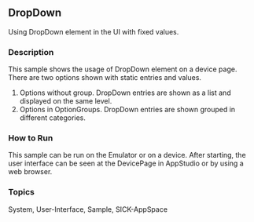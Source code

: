 ## DropDown
Using DropDown element in the UI with fixed values.
### Description
This sample shows the usage of DropDown element on a device page. There are two options shown with static entries and values.
1. Options without group. DropDown entries are shown as a list and displayed on the same level. 
2. Options in OptionGroups. DropDown entries are shown grouped in different categories.
### How to Run
This sample can be run on the Emulator or on a device. After starting, the user interface can be seen at the DevicePage in AppStudio or by using a web browser.

### Topics
System, User-Interface, Sample, SICK-AppSpace
